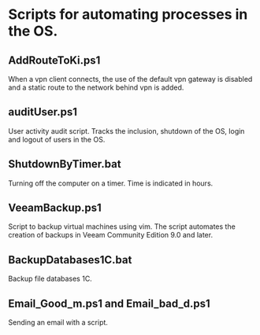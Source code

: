 # Scripts for automating processes in the OS.

## AddRouteToKi.ps1
When a vpn client connects, the use of the default vpn gateway is disabled and a static route to the network behind vpn is added.

## auditUser.ps1
User activity audit script. Tracks the inclusion, shutdown of the OS, login and logout of users in the OS.

## ShutdownByTimer.bat
Turning off the computer on a timer. Time is indicated in hours.

## VeeamBackup.ps1
Script to backup virtual machines using vim. The script automates the creation of backups in Veeam Community Edition 9.0 and later.

## BackupDatabases1C.bat
Backup file databases 1C.

## Email_Good_m.ps1 and Email_bad_d.ps1
Sending an email with a script.
